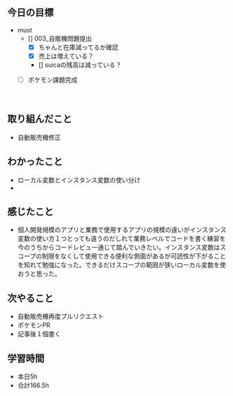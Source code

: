 
## 今日の目標
- must
  - [] 003_自販機問題提出
    - [x] ちゃんと在庫減ってるか確認
    - [x] 売上は増えている？
    - [] suicaの残高は減っている？
  - [ ] ポケモン課題完成
     
  

  　　
## 取り組んだこと
- 自動販売機修正
## わかったこと
- ローカル変数とインスタンス変数の使い分け
- 
## 感じたこと
- 個人開発規模のアプリと業務で使用するアプリの規模の違いがインスタンス変数の使い方１つとっても違うのだしれて業務レベルでコードを書く練習を今のうちからコードレビュー通じて踏んでいきたい。インスタンス変数はスコープの制限をなくして使用できる便利な側面があるが可読性が下がることを知れて勉強になった。できるだけスコープの範囲が狭いローカル変数を使おうと思った。


## 次やること
- 自動販売機再度プルリクエスト
- ポケモンPR
- 記事後１個書く




## 学習時間
- 本日5h
- 合計166.5h
